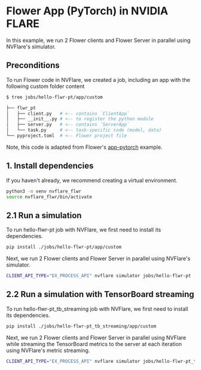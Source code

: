 # Flower App (PyTorch) in NVIDIA FLARE

In this example, we run 2 Flower clients and Flower Server in parallel using NVFlare's simulator.

## Preconditions

To run Flower code in NVFlare, we created a job, including an app with the following custom folder content 
```bash
$ tree jobs/hello-flwr-pt/app/custom

├── flwr_pt
│   ├── client.py   # <-- contains `ClientApp`
│   ├── __init__.py # <-- to register the python module
│   ├── server.py   # <-- contains `ServerApp`
│   └── task.py     # <-- task-specific code (model, data)
└── pyproject.toml  # <-- Flower project file
```
Note, this code is adapted from Flower's [app-pytorch](https://github.com/adap/flower/tree/main/examples/app-pytorch) example.

## 1. Install dependencies
If you haven't already, we recommend creating a virtual environment.
```bash
python3 -m venv nvflare_flwr
source nvflare_flwr/bin/activate
```

## 2.1 Run a simulation

To run hello-flwr-pt job with NVFlare, we first need to install its dependencies.
```bash
pip install ./jobs/hello-flwr-pt/app/custom
```

Next, we run 2 Flower clients and Flower Server in parallel using NVFlare's simulator.
```bash
CLIENT_API_TYPE="EX_PROCESS_API" nvflare simulator jobs/hello-flwr-pt -n 2 -t 2 -w /tmp/nvflare/flwr
```

## 2.2 Run a simulation with TensorBoard streaming

To run hello-flwr-pt_tb_streaming job with NVFlare, we first need to install its dependencies.
```bash
pip install ./jobs/hello-flwr-pt_tb_streaming/app/custom
```

Next, we run 2 Flower clients and Flower Server in parallel using NVFlare while streaming 
the TensorBoard metrics to the server at each iteration using NVFlare's metric streaming.

```bash
CLIENT_API_TYPE="EX_PROCESS_API" nvflare simulator jobs/hello-flwr-pt_tb_streaming -n 2 -t 2 -w /tmp/nvflare/flwr_tb_streaming
```
